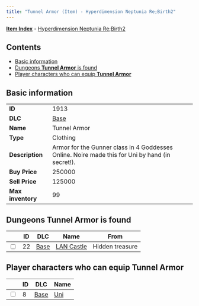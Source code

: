 ```yaml
---
title: "Tunnel Armor (Item) - Hyperdimension Neptunia Re;Birth2"
---
```


[**Item Index**](/neptunia/rb2/item/index.html) - [Hyperdimension Neptunia Re;Birth2](/neptunia/rb2)

## Contents

- [Basic information](#basic-information)
- [Dungeons **Tunnel Armor** is found](#dungeons-tunnel-armor-is-found)
- [Player characters who can equip **Tunnel Armor**](#player-characters-who-can-equip-tunnel-armor)

## Basic information

|   |   |
| -- | -- |
| **ID** | 1913 |
| **DLC** | [Base](/neptunia/rb2/dlc/0-base.html) |
| **Name** | Tunnel Armor |
| **Type** | Clothing |
| **Description** | Armor for the Gunner class in 4 Goddesses Online. Noire made this for Uni by hand (in secret!). |
| **Buy Price** | 250000 |
| **Sell Price** | 125000 |
| **Max inventory** | 99 |

## Dungeons **Tunnel Armor** is found

|    | ID | DLC | Name | From |
| -- | -- | --- | ---- | ---- |
| <input type="checkbox" id="rb2-dungeon-0-22" class="trackbox" /> | 22 | [Base](/neptunia/rb2/dlc/0-base.html) | [LAN Castle](/neptunia/rb2/dungeon/0-22-lan-castle.html) | Hidden treasure |

## Player characters who can equip **Tunnel Armor**

|    | ID | DLC | Name |
| -- | -- | --- | ---- |
| <input type="checkbox" id="rb2-player-0-8" class="trackbox" /> | 8 | [Base](/neptunia/rb2/dlc/0-base.html) | [Uni](/neptunia/rb2/player/0-8-uni.html) |